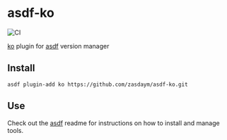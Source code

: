 # asdf-ko

![CI](https://github.com/zasdaym/asdf-ko/workflows/test/badge.svg?branch=master)

[ko](https://github.com/google/ko) plugin for [asdf](https://github.com/asdf-vm/asdf) version manager

## Install

```
asdf plugin-add ko https://github.com/zasdaym/asdf-ko.git
```

## Use

Check out the [asdf](https://github.com/asdf-vm/asdf) readme for instructions on how to install and manage tools.
